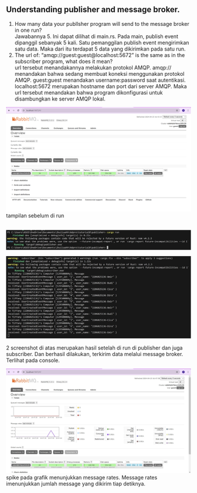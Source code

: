 ## Understanding publisher and message broker.

1. How many data your publlsher program will send to the message broker in one
run? <br>
    Jawabannya 5. Ini dapat dilihat di main.rs. Pada main, publish event dipanggil sebanyak 5 kali. Satu pemanggilan publish event mengirimkan satu data. Maka dari itu terdapat 5 data yang dikirimkan pada satu run. 
2. The url of: “amqp://guest:guest@localhost:5672” is the same as in the subscriber program, what does it mean? <br>
    url tersebut menandakannya melakukan protokol AMQP. amqp:// menandakan bahwa sedang membuat koneksi menggunakan protokol AMQP. guest:guest menandakan username:password saat autentikasi. localhost:5672 merupakan hostname dan port dari server AMQP. Maka url tersebut menandakan bahwa program dikonfigurasi untuk disambungkan ke server AMQP lokal.

![alt text](image.png)
tampilan sebelum di run
<br><br>

![alt text](image-5.png)

![alt text](image-6.png)

2 screenshot di atas merupakan hasil setelah di run di publisher dan juga subscriber. Dan berhasil dilakukan, terkirim data melalui message broker. Terlihat pada console.

![alt text](image-7.png)
spike pada grafik menunjukkan message rates. Message rates imenunjukkan jumlah message yang dikirim tiap detiknya.